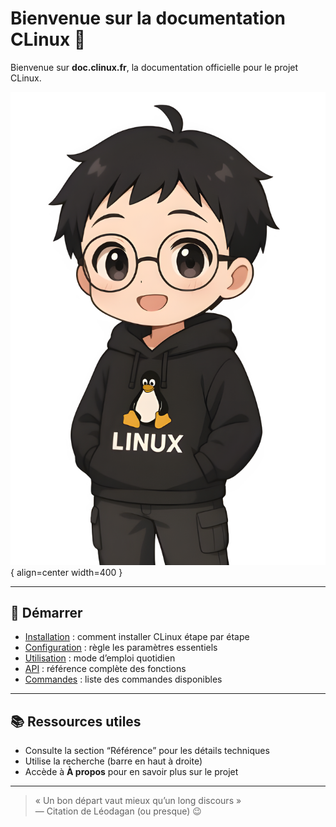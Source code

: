 # Bienvenue sur la documentation CLinux 👋

Bienvenue sur **doc.clinux.fr**, la documentation officielle pour le projet CLinux.

![Sammy](_images/chibi-hoodie.png){ align=center width=400 }

---

## 🚀 Démarrer

- [Installation](guide/installation.md) : comment installer CLinux étape par étape  
- [Configuration](guide/configuration.md) : règle les paramètres essentiels  
- [Utilisation](guide/utilisation.md) : mode d’emploi quotidien  
- [API](reference/api.md) : référence complète des fonctions  
- [Commandes](reference/commandes.md) : liste des commandes disponibles  

---

## 📚 Ressources utiles

- Consulte la section “Référence” pour les détails techniques  
- Utilise la recherche (barre en haut à droite)  
- Accède à **À propos** pour en savoir plus sur le projet

---

> « Un bon départ vaut mieux qu’un long discours »  
> — Citation de Léodagan (ou presque) 😉